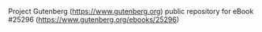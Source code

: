 Project Gutenberg (https://www.gutenberg.org) public repository for eBook #25296 (https://www.gutenberg.org/ebooks/25296)
